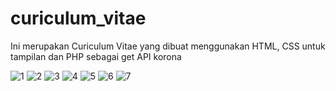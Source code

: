 # curiculum_vitae

Ini merupakan Curiculum Vitae yang dibuat menggunakan 
HTML, CSS untuk tampilan dan PHP sebagai get API korona


![1](https://user-images.githubusercontent.com/53321389/95774476-b1373d00-0cea-11eb-8a09-9bdaf2c96efe.PNG)
![2](https://user-images.githubusercontent.com/53321389/95774481-b3010080-0cea-11eb-8d9d-2f6cc0bf325a.PNG)
![3](https://user-images.githubusercontent.com/53321389/95774484-b4cac400-0cea-11eb-9de7-acb2d9f32411.PNG)
![4](https://user-images.githubusercontent.com/53321389/95774491-b6948780-0cea-11eb-8757-3befcf121e5f.PNG)
![5](https://user-images.githubusercontent.com/53321389/95774494-b7c5b480-0cea-11eb-9e61-ae40f74bf052.PNG)
![6](https://user-images.githubusercontent.com/53321389/95774499-b98f7800-0cea-11eb-89a1-8cb7c11321a6.PNG)
![7](https://user-images.githubusercontent.com/53321389/95774506-bb593b80-0cea-11eb-93a2-9a44d01394ec.PNG)
